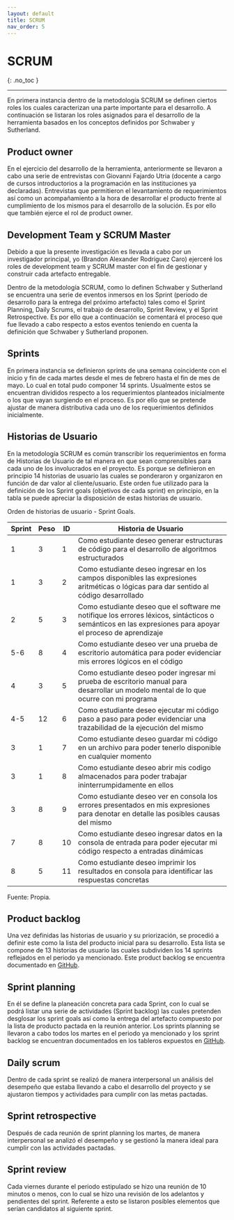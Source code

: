 ```yaml
---
layout: default
title: SCRUM
nav_order: 5
---
```


# SCRUM
{: .no_toc }

---

En primera instancia dentro de la metodología SCRUM se definen ciertos roles los cuales caracterizan una parte importante para el desarrollo. A continuación se listaran los roles asignados para el desarrollo de la herramienta basados en los conceptos definidos por Schwaber y Sutherland. 


## Product owner
En el ejercicio del desarrollo de la herramienta, anteriormente se llevaron a cabo una serie de entrevistas con Giovanni Fajardo Utria (docente a cargo de cursos introductorios a la programación en las instituciones ya declaradas). Entrevistas que permitieron el levantamiento de requerimientos así como un acompañamiento a la hora de desarrollar el producto frente al cumplimiento de los mismos para el desarrollo de la solución. Es por ello que también ejerce el rol de product owner. 


## Development Team y SCRUM Master 
Debido a que la presente investigación es llevada a cabo por un investigador principal, yo (Brandon Alexander Rodriguez Caro) ejerceré los roles de development team y SCRUM master con el fin de gestionar y construir cada artefacto entregable.

Dentro de la metodología SCRUM, como lo definen Schwaber y Sutherland se encuentra una serie de eventos inmersos en los Sprint (periodo de desarrollo para la entrega del próximo artefacto) tales como el Sprint Planning, Daily Scrums, el trabajo de desarrollo, Sprint Review, y el Sprint Retrospective. Es por ello que a continuación se comentará el proceso que fue llevado a cabo respecto a estos eventos teniendo en cuenta la definición que Schwaber y Sutherland proponen.


## Sprints
En primera instancia se definieron sprints de una semana coincidente con el inicio y fin de cada martes desde el mes de febrero hasta el fin de mes de mayo. Lo cual en total pudo componer 14 sprints. Usualmente estos se encuentran divididos respecto a los requerimientos planteados inicialmente o los que vayan surgiendo en el proceso. Es por ello que se pretende ajustar de manera distributiva cada uno de los requerimientos definidos inicialmente. 

## Historias de Usuario
En la metodología SCRUM es común transcribir los requerimientos en forma de Historias de Usuario de tal manera en que sean comprensibles para cada uno de los involucrados en el proyecto. Es porque se definieron en principio 14 historias de usuario las cuales se ponderaron y organizaron en función de dar valor al cliente/usuario. Este orden fue utilizado para la definición de los Sprint goals (objetivos de cada sprint) en principio, en la tabla se puede apreciar la disposición de estas historias de usuario.  


Orden de historias de usuario - Sprint Goals.


| Sprint  | Peso  |  ID |  Historia de Usuario |
|---|---|---|---|
| 1  | 3  | 1  | Como estudiante deseo generar estructuras de código para el desarrollo de algoritmos estructurados  |
| 1  |  3 | 2  | Como estudiante deseo ingresar en los campos disponibles las expresiones aritméticas o lógicas para dar sentido al código desarrollado  |
| 2  | 5  | 3  | Como estudiante deseo que el software me notifique los errores léxicos, sintácticos o semánticos en las expresiones para apoyar el proceso de aprendizaje  |
| 5-6 | 8 | 4  | Como estudiante deseo ver una prueba de escritorio automática para poder evidenciar mis errores lógicos en el código  |
| 4  | 3  | 5  | Como estudiante deseo poder ingresar mi prueba de escritorio manual para desarrollar un modelo mental de lo que ocurre con mi programa |
| 4-5 | 12 | 6  | Como estudiante deseo ejecutar mi código paso a paso para poder evidenciar una trazabilidad de la ejecución del mismo  |
| 3  |  1 |  7 |  Como estudiante deseo guardar mi código en un archivo para poder tenerlo disponible en cualquier momento |
| 3  |  1 | 8  | Como estudiante deseo abrir mis codigo almacenados para poder trabajar ininterrumpidamente en ellos  |
| 3  |  8 | 9  | Como estudiante deseo ver en consola los errores presentados en mis expresiones para denotar en detalle las posibles causas del mismo  |
| 7  |  8 | 10  |  Como estudiante deseo ingresar datos en la consola de entrada para poder ejecutar mi código respecto a entradas dinámicas |
| 8  | 5  | 11  |  Como estudiante deseo imprimir los resultados en consola para identificar las respuestas concretas |


Fuente: Propia.


## Product backlog
Una vez definidas las historias de usuario y su priorización, se procedió a definir este como la lista del producto inicial para su desarrollo. Esta lista se compone de 13 historias de usuario las cuales subdividen los 14 sprints reflejados en el periodo ya mencionado. Este product backlog se encuentra documentado en [GitHub](https://github.com/users/BrandonRodriguezC/projects/3).

## Sprint planning
En él se define la planeación concreta para cada Sprint, con lo cual se podrá listar una serie de actividades (Sprint backlog) las cuales pretenden desglosar los sprint goals así como la entrega del artefacto compuesto por la lista de producto pactada en la reunión anterior. Los sprints planning se llevaron a cabo todos los martes en el periodo ya mencionado y los sprint backlog se encuentran documentados en los tableros expuestos en [GitHub](https://github.com/users/BrandonRodriguezC/projects/3). 

## Daily scrum
Dentro de cada sprint se realizó de manera interpersonal un análisis del desempeño que estaba llevando a cabo el desarrollo del proyecto y se ajustaron tiempos y actividades para cumplir con las metas pactadas. 

## Sprint retrospective
Después de cada reunión de sprint planning los martes, de manera interpersonal se analizó el desempeño y se gestionó la manera ideal para cumplir con las actividades pactadas.    

## Sprint review
Cada viernes durante el periodo estipulado se hizo una reunión de 10 minutos o menos, con lo cual se hizo una revisión de los adelantos y pendientes del sprint. Referente a esto se listaron posibles elementos que serían candidatos al siguiente sprint. 
